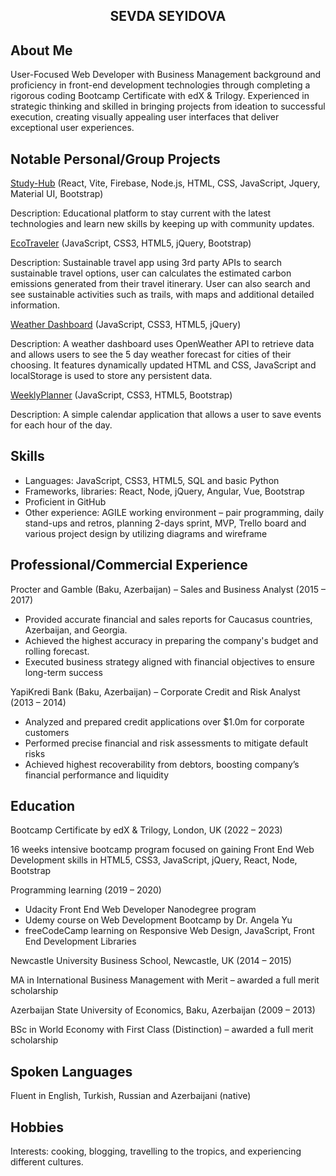 <h2 align="center"><b>SEVDA SEYIDOVA</b></h2>


## About Me

User-Focused Web Developer with Business Management background and proficiency in front-end development technologies through completing a rigorous coding Bootcamp Certificate with edX & Trilogy. Experienced in strategic thinking and skilled in bringing projects from ideation to successful execution, creating visually appealing user interfaces that deliver exceptional user experiences.

## Notable Personal/Group Projects

[Study-Hub](https://github.com/Helloseva/Study-Hub) (React, Vite, Firebase, Node.js, HTML, CSS, JavaScript, Jquery, Material UI, Bootstrap)

Description: Educational platform to stay current with the latest technologies and learn new skills by keeping up with community updates.

[EcoTraveler](https://github.com/Helloseva/Eco-Travel-Planner) (JavaScript, CSS3, HTML5, jQuery, Bootstrap)

Description: Sustainable travel app using 3rd party APIs to search sustainable travel options, user can calculates the estimated carbon emissions generated from their travel itinerary. User can also search and see sustainable activities such as trails, with maps and additional detailed information.


[Weather Dashboard](https://github.com/Helloseva/WeatherDashboard) (JavaScript, CSS3, HTML5, jQuery)

Description: A weather dashboard uses OpenWeather API to retrieve data and allows users to see the 5 day weather forecast for cities of their choosing. It features dynamically updated HTML and CSS, JavaScript and localStorage is used to store any persistent data.

[WeeklyPlanner](https://github.com/Helloseva/Challenge7-WeeklyPlanner) (JavaScript, CSS3, HTML5, Bootstrap)

Description: A simple calendar application that allows a user to save events for each hour of the day.




## Skills

- Languages: JavaScript, CSS3, HTML5, SQL and basic Python
- Frameworks, libraries: React, Node, jQuery, Angular, Vue, Bootstrap
- Proficient in GitHub
- Other experience: AGILE working environment – pair programming, daily stand-ups and retros, planning 2-days sprint, MVP, Trello board and various project design by utilizing diagrams and wireframe

## Professional/Commercial Experience   

Procter and Gamble (Baku, Azerbaijan) – Sales and Business Analyst (2015 – 2017)
- Provided accurate financial and sales reports for Caucasus countries, Azerbaijan, and Georgia.
- Achieved the highest accuracy in preparing the company's budget and rolling forecast.
- Executed business strategy aligned with financial objectives to ensure long-term success

YapiKredi Bank (Baku, Azerbaijan) – Corporate Credit and Risk Analyst	(2013 – 2014)
- Analyzed and prepared credit applications over $1.0m for corporate customers
- Performed precise financial and risk assessments to mitigate default risks
- Achieved highest recoverability from debtors, boosting company’s financial performance and liquidity


## Education

Bootcamp Certificate by edX & Trilogy, London, UK 	(2022 – 2023) 

16 weeks intensive bootcamp program focused on gaining Front End Web Development skills in HTML5, CSS3, JavaScript, jQuery, React, Node, Bootstrap              
           
Programming learning (2019 – 2020)

- Udacity Front End Web Developer Nanodegree program
- Udemy course on Web Development Bootcamp by Dr. Angela Yu 
- freeCodeCamp learning on Responsive Web Design, JavaScript, Front End Development Libraries

Newcastle University Business School, Newcastle, UK	(2014 – 2015)

MA in International Business Management with Merit – awarded a full merit scholarship		                         

Azerbaijan State University of Economics, Baku, Azerbaijan	(2009 – 2013)

BSc in World Economy with First Class (Distinction) – awarded a full merit scholarship 


## Spoken Languages

Fluent in English, Turkish, Russian and Azerbaijani (native)

## Hobbies

Interests: cooking, blogging, travelling to the tropics, and experiencing different cultures.
